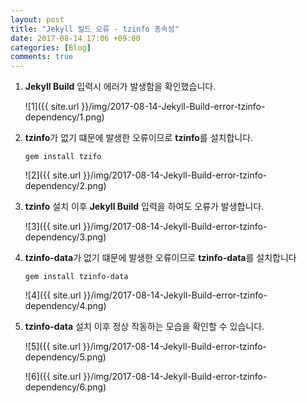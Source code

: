 ```yaml
---
layout: post
title: "Jekyll 빌드 오류 - tzinfo 종속성"
date: 2017-08-14 17:06 +09:00
categories: [Blog]
comments: true
---
```


1. **Jekyll Build** 입력시 에러가 발생함을 확인했습니다.

   ![1]({{ site.url }}/img/2017-08-14-Jekyll-Build-error-tzinfo-dependency/1.png)

2. **tzinfo**가 없기 떄문에 발생한 오류이므로 **tzinfo**를 설치합니다.

   ```
   gem install tzifo
   ```

   ![2]({{ site.url }}/img/2017-08-14-Jekyll-Build-error-tzinfo-dependency/2.png)

3. **tzinfo** 설치 이후 **Jekyll Build** 입력을 하여도 오류가 발생합니다.

   ![3]({{ site.url }}/img/2017-08-14-Jekyll-Build-error-tzinfo-dependency/3.png)

4. **tzinfo-data**가 없기 떄문에 발생한 오류이므로 **tzinfo-data**를 설치합니다

   ```
   gem install tzinfo-data
   ```

   ![4]({{ site.url }}/img/2017-08-14-Jekyll-Build-error-tzinfo-dependency/4.png)

5. **tzinfo-data** 설치 이후 정상 작동하는 모습을 확인할 수 있습니다.

   ![5]({{ site.url }}/img/2017-08-14-Jekyll-Build-error-tzinfo-dependency/5.png)

   ![6]({{ site.url }}/img/2017-08-14-Jekyll-Build-error-tzinfo-dependency/6.png)